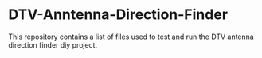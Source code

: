 # DTV-Anntenna-Direction-Finder
This repository contains a list of files used to test and run the DTV antenna direction finder diy project.
